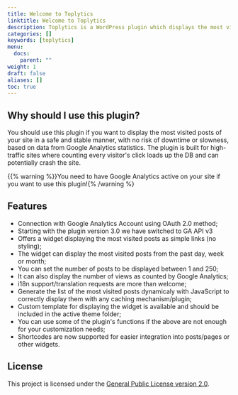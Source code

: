 ```yaml
---
title: Welcome to Toplytics
linktitle: Welcome to Toplytics
description: Toplytics is a WordPress plugin which displays the most visited posts as a widget using data extracted from Google Analytics. It is designed to work with high-traffic sites and all types of caching.
categories: []
keywords: [toplytics]
menu:
  docs:
    parent: ""
weight: 1
draft: false
aliases: []
toc: true
---
```


## Why should I use this plugin?
You should use this plugin if you want to display the most visited posts of your site in a safe and stable manner, with no risk of downtime or slowness, based on data from Google Analytics statistics. The plugin is built for high-traffic sites where counting every visitor's click loads up the DB and can potentially crash the site.

{{% warning %}}You need to have Google Analytics active on your site if you want to use this plugin!{% /warning %}

## Features
- Connection with Google Analytics Account using OAuth 2.0 method;
- Starting with the plugin version 3.0 we have switched to GA API v3
- Offers a widget displaying the most visited posts as simple links (no styling);
- The widget can display the most visited posts from the past day, week or month;
- You can set the number of posts to be displayed between 1 and 250;
- It can also display the number of views as counted by Google Analytics;
- i18n support/translation requests are more than welcome;
- Generate the list of the most visited posts dynamicaly with JavaScript to correctly display them with any caching mechanism/plugin;
- Custom template for displaying the widget is available and should be included in the active theme folder;
- You can use some of the plugin's functions if the above are not enough for your customization needs;
- Shortcodes are now supported for easier integration into posts/pages or other widgets.

## License
This project is licensed under the [General Public License version 2.0](http://www.gnu.org/licenses/gpl-2.0.html).
